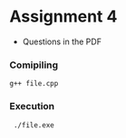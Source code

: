 # Assignment 4 
- Questions in the PDF
### Comipiling
``` g++ file.cpp ```
### Execution
``` ./file.exe```
